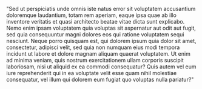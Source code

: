 "Sed ut perspiciatis unde omnis iste natus error sit voluptatem accusantium doloremque laudantium, totam rem aperiam, 
eaque ipsa quae ab illo inventore veritatis et quasi architecto beatae vitae dicta sunt explicabo. Nemo enim ipsam voluptatem 
quia voluptas sit aspernatur aut odit aut fugit, sed quia consequuntur magni dolores eos qui ratione voluptatem sequi nesciunt.
Neque porro quisquam est, qui dolorem ipsum quia dolor sit amet, consectetur, adipisci velit, sed quia non numquam eius modi 
tempora incidunt ut labore et dolore magnam aliquam quaerat voluptatem. Ut enim ad minima veniam, quis nostrum exercitationem
ullam corporis suscipit laboriosam, nisi ut aliquid ex ea commodi consequatur? Quis autem vel eum iure reprehenderit qui in ea
voluptate velit esse quam nihil molestiae consequatur, vel illum qui dolorem eum fugiat quo voluptas nulla pariatur?"